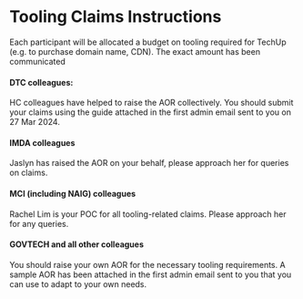# Tooling Claims Instructions

Each participant will be allocated a budget on tooling required for TechUp (e.g. to purchase domain name, CDN). The exact amount has been communicated

#### DTC colleagues: <a href="#dtc-colleagues" id="dtc-colleagues"></a>

HC colleagues have helped to raise the AOR collectively. You should submit your claims using the guide attached in the first admin email sent to you on 27 Mar 2024.

#### IMDA colleagues <a href="#imda-colleagues" id="imda-colleagues"></a>

Jaslyn has raised the AOR on your behalf, please approach her for queries on claims.

#### MCI (including NAIG) colleagues <a href="#mci-including-naig-colleagues" id="mci-including-naig-colleagues"></a>

Rachel Lim is your POC for all tooling-related claims. Please approach her for any queries.

#### GOVTECH and all other colleagues <a href="#govtech-and-all-other-colleagues" id="govtech-and-all-other-colleagues"></a>

You should raise your own AOR for the necessary tooling requirements. A sample AOR has been attached in the first admin email sent to you that you can use to adapt to your own needs.
